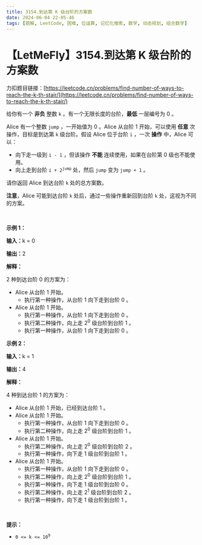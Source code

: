 ```yaml
---
title: 3154.到达第 K 级台阶的方案数
date: 2024-06-04 22-05-46
tags: [题解, LeetCode, 困难, 位运算, 记忆化搜索, 数学, 动态规划, 组合数学]
---
```


# 【LetMeFly】3154.到达第 K 级台阶的方案数

力扣题目链接：[https://leetcode.cn/problems/find-number-of-ways-to-reach-the-k-th-stair/](https://leetcode.cn/problems/find-number-of-ways-to-reach-the-k-th-stair/)

<p>给你有一个 <strong>非负</strong>&nbsp;整数&nbsp;<code>k</code>&nbsp;。有一个无限长度的台阶，<strong>最低</strong>&nbsp;一层编号为 0 。</p>

<p>Alice&nbsp;有一个整数&nbsp;<code>jump</code>&nbsp;，一开始值为 0 。Alice 从台阶 1 开始，可以使用 <strong>任意</strong>&nbsp;次操作，目标是到达第&nbsp;<code>k</code> 级台阶。假设 Alice 位于台阶 <code>i</code> ，一次 <strong>操作</strong> 中，Alice 可以：</p>

<ul>
	<li>向下走一级到&nbsp;<code>i - 1</code>&nbsp;，但该操作&nbsp;<strong>不能</strong>&nbsp;连续使用，如果在台阶第 0 级也不能使用。</li>
	<li>向上走到台阶&nbsp;<code>i + 2<sup>jump</sup></code>&nbsp;处，然后&nbsp;<code>jump</code>&nbsp;变为&nbsp;<code>jump + 1</code>&nbsp;。</li>
</ul>

<p>请你返回 Alice 到达台阶 <code>k</code>&nbsp;处的总方案数。</p>

<p><b>注意</b>，Alice 可能到达台阶 <code>k</code>&nbsp;处后，通过一些操作重新回到台阶 <code>k</code>&nbsp;处，这视为不同的方案。</p>

<p>&nbsp;</p>

<p><b>示例 1：</b></p>

<div class="example-block">
<p><span class="example-io"><b>输入：</b>k = 0</span></p>

<p><span class="example-io"><b>输出：</b>2</span></p>

<p><strong>解释：</strong></p>

<p>2 种到达台阶 0 的方案为：</p>

<ul>
	<li>Alice&nbsp;从台阶&nbsp;1 开始。
	<ul>
		<li>执行第一种操作，从台阶 1 向下走到台阶 0 。</li>
	</ul>
	</li>
	<li>Alice&nbsp;从台阶 1 开始。
	<ul>
		<li>执行第一种操作，从台阶 1 向下走到台阶 0 。</li>
		<li>执行第二种操作，向上走 2<sup>0</sup>&nbsp;级台阶到台阶 1 。</li>
		<li>执行第一种操作，从台阶 1 向下走到台阶 0 。</li>
	</ul>
	</li>
</ul>
</div>

<p><strong class="example">示例 2：</strong></p>

<div class="example-block">
<p><span class="example-io"><b>输入：</b>k = 1</span></p>

<p><span class="example-io"><b>输出：</b>4</span></p>

<p><strong>解释：</strong></p>

<p>4 种到达台阶 1 的方案为：</p>

<ul>
	<li>Alice&nbsp;从台阶 1 开始，已经到达台阶 1 。</li>
	<li>Alice&nbsp;从台阶 1 开始。
	<ul>
		<li>执行第一种操作，从台阶 1 向下走到台阶 0 。</li>
		<li>执行第二种操作，向上走 2<sup>0</sup>&nbsp;级台阶到台阶 1 。</li>
	</ul>
	</li>
	<li>Alice&nbsp;从台阶 1 开始。
	<ul>
		<li>执行第二种操作，向上走 2<sup>0</sup>&nbsp;级台阶到台阶 2 。</li>
		<li>执行第一种操作，向下走 1 级台阶到台阶 1 。</li>
	</ul>
	</li>
	<li>Alice&nbsp;从台阶 1 开始。
	<ul>
		<li>执行第一种操作，从台阶 1 向下走到台阶 0 。</li>
		<li>执行第二种操作，向上走&nbsp;2<sup>0</sup>&nbsp;级台阶到台阶 1 。</li>
		<li>执行第一种操作，向下走 1 级台阶到台阶 0 。</li>
		<li>执行第二种操作，向上走 2<sup>1</sup>&nbsp;级台阶到台阶 2 。</li>
		<li>执行第一种操作，向下走&nbsp;1 级台阶到台阶 1 。</li>
	</ul>
	</li>
</ul>
</div>

<p>&nbsp;</p>

<p><strong>提示：</strong></p>

<ul>
	<li><code>0 &lt;= k &lt;= 10<sup>9</sup></code></li>
</ul>


    